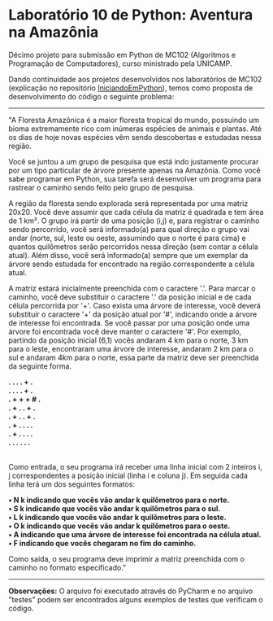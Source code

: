 # Laboratório 10 de Python: Aventura na Amazônia

Décimo projeto para submissão em Python de MC102 (Algoritmos e Programação de Computadores), curso ministrado pela UNICAMP.

Dando continuidade aos projetos desenvolvidos nos laboratórios de MC102 (explicação no repositório [IniciandoEmPython](https://github.com/laratoledom/IniciandoEmPython/blob/main/README.md)), temos como proposta de desenvolvimento do código o seguinte problema:
_______________________________________________________________________________________________________________________________________________________________________

"A Floresta Amazônica é a maior floresta tropical do mundo, possuindo um bioma extremamente rico com inúmeras espécies de animais e plantas. Até os dias de hoje novas espécies vêm sendo descobertas e estudadas nessa região. 

Você se juntou a um grupo de pesquisa que está indo justamente procurar por um tipo particular de árvore presente apenas na Amazônia. Como você sabe programar em Python, sua tarefa será desenvolver um programa para rastrear o caminho sendo feito pelo grupo de pesquisa.

A região da floresta sendo explorada será representada por uma matriz 20x20. Você deve assumir que cada célula da matriz é quadrada e tem área de 1 km². O grupo irá partir de uma posição (i,j) e, para registrar o caminho sendo percorrido, você será informado(a) para qual direção o grupo vai andar (norte, sul, leste ou oeste, assumindo que o norte é para cima) e quantos quilômetros serão percorridos nessa direção (sem contar a célula atual). Além disso, você será informado(a) sempre que um exemplar da árvore sendo estudada for encontrado na região correspondente a célula atual.

A matriz estará inicialmente preenchida com o caractere '.'. Para marcar o caminho, você deve substituir o caractere '.' da posição inicial e de cada célula percorrida por '+'. Caso exista uma árvore de interesse, você deverá substituir o caractere '+' da posição atual por '#', indicando onde a árvore de interesse foi encontrada. Se você passar por uma posição onde uma árvore foi encontrada você deve manter o caractere '#'. Por exemplo, partindo da posição inicial (6,1) vocês andaram 4 km para o norte, 3 km para o leste, encontraram uma árvore de interesse, andaram 2 km para o sul e andaram 4km para o norte, essa parte da matriz deve ser preenchida da seguinte forma.

<b>. . . . + .<br>
. . . . + .<br>
. + + + # .<br>
. + . . + .<br>
. + . . + .<br>
. + . . . .<br>
. + . . . .<br>
. . . . . .</b><br><br>

Como entrada, o seu programa irá receber uma linha inicial com 2 inteiros i, j correspondentes a posição inicial (linha i e coluna j). Em seguida cada linha terá um dos seguintes formatos:

<b>•	N k indicando que vocês vão andar k quilômetros para o norte.<br>
•	S k indicando que vocês vão andar k quilômetros para o sul.<br>
•	L k indicando que vocês vão andar k quilômetros para o leste.<br>
•	O k indicando que vocês vão andar k quilômetros para o oeste.<br>
•	A indicando que uma árvore de interesse foi encontrada na célula atual.<br>
•	F indicando que vocês chegaram no fim do caminho.</b>

Como saída, o seu programa deve imprimir a matriz preenchida com o caminho no formato especificado."
____________________________________________________________________________________________________________________________________________________________________

<b>Observações:</b>
O arquivo foi executado através do PyCharm e no arquivo "testes" podem ser encontrados alguns exemplos de testes que verificam o código.

